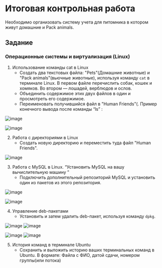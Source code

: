 # Итоговая контрольная работа
Необходимо организовать систему учета для питомника в котором живут домашние и Pack animals.

## Задание

### Операционные системы и виртуализация (Linux)

1. Использование команды cat в Linux
   - Создать два текстовых файла: "Pets"(Домашние животные) и "Pack animals"(вьючные животные), используя команду `cat` в терминале Linux. В первом файле перечислить собак, кошек и хомяков. Во втором — лошадей, верблюдов и ослов.
   - Объединить содержимое этих двух файлов в один и просмотреть его содержимое.
   - Переименовать получившийся файл в "Human Friends"(.
Пример конечного вывода после команды “ls” :

![image](https://github.com/SergGudini/Itog_specialisation/assets/119971642/cf96fac6-086b-4806-879a-4297cd4dfd36)

![image](https://github.com/SergGudini/Itog_specialisation/assets/119971642/7cfeeec5-df84-470f-a9da-c3f635a45576)

2. Работа с директориями в Linux
   - Создать новую директорию и переместить туда файл "Human Friends".

![image](https://github.com/SergGudini/Itog_specialisation/assets/119971642/bf0c58d4-e423-4af3-b1a8-1dc77f20be3e)

3. Работа с MySQL в Linux. “Установить MySQL на вашу вычислительную машину ”
   - Подключить дополнительный репозиторий MySQL и установить один из пакетов из этого репозитория.

![image](https://github.com/SergGudini/Itog_specialisation/assets/119971642/504bd8cd-9a43-4205-8a1d-400440a93594)

![image](https://github.com/SergGudini/Itog_specialisation/assets/119971642/f702f235-ac8e-468c-b344-783dba337317)

4. Управление deb-пакетами
   - Установить и затем удалить deb-пакет, используя команду `dpkg`.

![image](https://github.com/SergGudini/Itog_specialisation/assets/119971642/914cda29-e000-4692-8b18-b21ba0701193)
![image](https://github.com/SergGudini/Itog_specialisation/assets/119971642/8c896055-f1e5-4a4d-b5b3-85c8d64bf165)

![image](https://github.com/SergGudini/Itog_specialisation/assets/119971642/772e5928-80bf-436f-9a52-05e70ec989a0)
![image](https://github.com/SergGudini/Itog_specialisation/assets/119971642/1ff85ec0-3870-4fba-b9ec-000ff4689182)

5. История команд в терминале Ubuntu
   - Сохранить и выложить историю ваших терминальных команд в Ubuntu.
В формате: Файла с ФИО, датой сдачи, номером группы(или потока)




